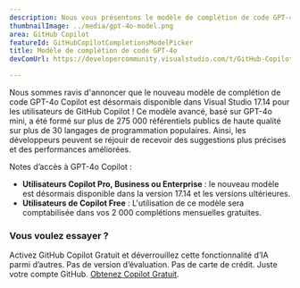 ```yaml
---
description: Nous vous présentons le modèle de complétion de code GPT-4o Copilot, qui vous offre une complétion de meilleure qualité.
thumbnailImage: ../media/gpt-4o-model.png
area: GitHub Copilot
featureId: GitHubCopilotCompletionsModelPicker
title: Modèle de complétion de code GPT-4o
devComUrl: https://developercommunity.visualstudio.com/t/GitHub-Copilot-Lags-Behind-GPT-4o-in-Dev/10725256

---
```



Nous sommes ravis d'annoncer que le nouveau modèle de complétion de code GPT-4o Copilot est désormais disponible dans Visual Studio 17.14 pour les utilisateurs de GitHub Copilot ! Ce modèle avancé, basé sur GPT-4o mini, a été formé sur plus de 275 000 référentiels publics de haute qualité sur plus de 30 langages de programmation populaires. Ainsi, les développeurs peuvent se réjouir de recevoir des suggestions plus précises et des performances améliorées.

Notes d’accès à GPT-4o Copilot :

- **Utilisateurs Copilot Pro, Business ou Enterprise** : le nouveau modèle est désormais disponible dans la version 17.14 et les versions ultérieures.
- **Utilisateurs de Copilot Free** : L'utilisation de ce modèle sera comptabilisée dans vos 2 000 complétions mensuelles gratuites.

### Vous voulez essayer ?
Activez GitHub Copilot Gratuit et déverrouillez cette fonctionnalité d’IA parmi d’autres.
 Pas de version d’évaluation. Pas de carte de crédit. Juste votre compte GitHub. [Obtenez Copilot Gratuit](https://github.com/settings/copilot).
